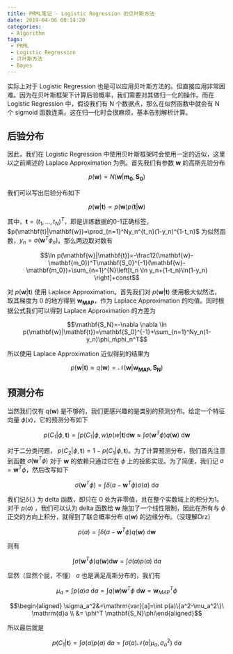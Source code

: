 ```yaml
---
title: PRML笔记 - Logistic Regression 的贝叶斯方法
date: 2019-04-06 00:14:20
categories:
 - Algorithm
tags: 
 - PRML
 - Logistic Regression
 - 贝叶斯方法
 - Bayes
---
```


实际上对于 Logistic Regression 也是可以应用贝叶斯方法的。但直接应用非常困难。因为在贝叶斯框架下计算后验概率，我们需要对其做归一化的操作。而在 Logistic Regression 中，假设我们有 N 个数据点，那么在似然函数中就会有 N 个 sigmoid 函数连乘。这在归一化时会很麻烦，基本告别解析计算。

<!--more-->

## 后验分布

因此，我们在 Logistic Regression 中使用贝叶斯框架时会使用一定的近似，这里以之前阐述的 Laplace Approximation 为例。首先我们有参数 $\mathbf{w}$ 的高斯先验分布

$$p(\mathbf{w})=N(\mathbf{w}|\mathbf{m_0},\mathbf{S_0})$$

我们可以写出后验分布如下

$$p(\mathbf{w}|\mathbf{t}) \propto p(\mathbf{w})p(\mathbf{t}|\mathbf{w})$$

其中，$\mathbf{t}=(t_1,...,t_N)^T$，即是训练数据的0-1正确标签，$p(\mathbf{t}|\mathbf{w})=\prod_{n=1}^Ny_n^{t_n}(1-y_n)^{1-t_n}$ 为似然函数，$y_n=\sigma(\mathbf{w}^T\phi_n)$。那么两边取对数有

$$\ln p(\mathbf{w}|\mathbf{t})=-\frac12(\mathbf{w}-\mathbf{m_0})^T\mathbf{S_0}^{-1}(\mathbf{w}-\mathbf{m_0})+\sum_{n=1}^{N}\left[t_n \ln y_n+(1-t_n)\ln(1-y_n) \right]+const$$

对 $p(\mathbf{w}|\mathbf{t})$ 使用 Laplace Approximation。首先我们对 $p(\mathbf{w}|\mathbf{t})$ 使用极大似然法，取其梯度为 0 的地方得到 $\mathbf{w_{MAP}}$，作为 Laplace Approximation 的均值。同时根据公式我们可以得到 Laplace Approximation 的方差为

$$\mathbf{S_N}=-\nabla \nabla \ln p(\mathbf{w}|\mathbf{t})=\mathbf{S_0}^{-1}+\sum_{n=1}^Ny_n(1-y_n)\phi_n\phi_n^T$$

所以使用 Laplace Approximation 近似得到的结果为

$$p(\mathbf{w}|\mathbf{t}) \approx q(\mathbf{w})=\mathcal{N}(\mathbf{w}|\mathbf{w_{MAP}},\mathbf{S_N})$$

## 预测分布

当然我们仅有  $q(\mathbf{w})$ 是不够的，我们更感兴趣的是类别的预测分布。给定一个特征向量 $\phi(x)$，它的预测分布如下

$$p(C_1|\phi, \mathbf{t})=\int p(C_1|\phi,w)p(w|\mathbf{t}) \mathrm{d} \mathbf{w} \approx \int \sigma(\mathbf{w}^T \phi)q(\mathbf{w})\ \mathrm{d} \mathbf{w}$$

对于二分类问题， $p(C_2|\phi, \mathbf{t})=1- p(C_1|\phi, \mathbf{t})$。为了计算预测分布，我们首先注意到函数 $\sigma(\mathbf{w}^T\phi)$ 对于 $\mathbf{w}$ 的依赖只通过它在 $\phi$ 上的投影实现。为了简便，我们记 $a=\mathbf{w}^T \phi$，然后改写如下

$$\sigma(\mathbf{w}^T \phi)=\int \delta(a-\mathbf{w}^T\phi)\sigma(a)\ \mathrm{d}a $$

我们记$\delta(.)$ 为 delta 函数，即只在 0 处为非零值，且在整个实数域上的积分为1。对于 $p(a)$ ，我们可以认为 delta 函数给 $\mathbf{w}$ 施加了一个线性限制，因此在所有与 $\phi$ 正交的方向上积分，就得到了联合概率分布 $q(\mathbf{w})$ 的边缘分布。（没理解Orz）

$$p(a)=\int \delta(a-\mathbf{w}^T \phi)q(\mathbf{w})\ \mathrm{d}\mathbf{w}$$

则有

$$\int\sigma(\mathbf{w}^T\phi)q(\mathbf{w})\mathrm{d}\mathbf{w}=\int\sigma(a)p(a)\ \mathrm{d}a$$

显然（显然个屁，不懂） $a$ 也是满足高斯分布的，我们有

$$ \mu_a=\int p(a)a\ \mathrm{d}a=\int q(\mathbf{w}) \mathbf{w}^T \phi\ \mathrm{d} \mathbf{w}= \mathbf{w}^T_{MAP}\phi $$

$$\begin{aligned} \sigma_a^2&=\mathrm{var}[a]=\int p(a)\{a^2-\mu_a^2\}\ \mathrm{d}a \\
&= \phi^T  \mathbf{S_N}\phi\end{aligned}$$

所以最后就是

$$p(C_1|\mathbf{t})=\int \sigma(a) p(a)\ \mathrm{d}a=\int\sigma(a)\mathcal{N}(a|\mu_a,\sigma_a^2)\ \mathrm{d}a$$

